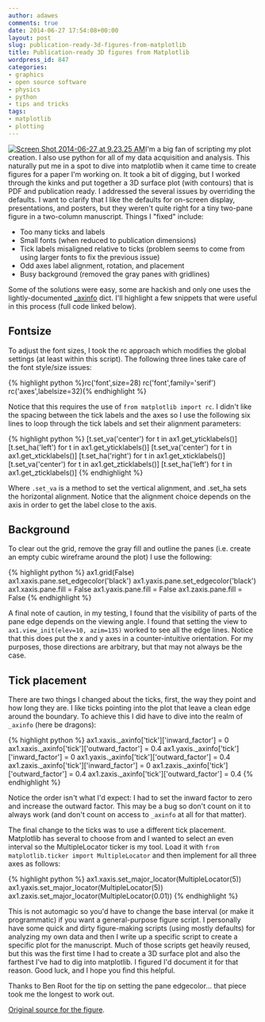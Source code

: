 ```yaml
---
author: adawes
comments: true
date: 2014-06-27 17:54:08+00:00
layout: post
slug: publication-ready-3d-figures-from-matplotlib
title: Publication-ready 3D figures from Matplotlib
wordpress_id: 847
categories:
- graphics
- open source software
- physics
- python
- tips and tricks
tags:
- matplotlib
- plotting
---
```


[![Screen Shot 2014-06-27 at 9.23.25 AM](http://dawes.files.wordpress.com/2014/06/screen-shot-2014-06-27-at-9-23-25-am.png?w=143)](http://dawes.files.wordpress.com/2014/06/screen-shot-2014-06-27-at-9-23-25-am.png)I'm a big fan of scripting my plot creation. I also use python for all of my data acquisition and analysis. This naturally put me in a spot to dive into matplotlib when it came time to create figures for a paper I'm working on. It took a bit of digging, but I worked through the kinks and put together a 3D surface plot (with contours) that is PDF and publication ready. I addressed the several issues by overriding the defaults. I want to clarify that I like the defaults for on-screen display, presentations, and posters, but they weren't quite right for a tiny two-pane figure in a two-column manuscript. Things I "fixed" include:

  * Too many ticks and labels
  * Small fonts (when reduced to publication dimensions)
  * Tick labels misaligned relative to ticks (problem seems to come from using larger fonts to fix the previous issue)
  * Odd axes label alignment, rotation, and placement
  * Busy background (removed the gray panes with gridlines)

Some of the solutions were easy, some are hackish and only one uses the lightly-documented [_axinfo](http://matplotlib.1069221.n5.nabble.com/Axes3d-have-improved-handling-of-label-placement-yet-td41498.html) dict. I'll highlight a few snippets that were useful in this process (full code linked below).
<!-- more -->


## Fontsize


To adjust the font sizes, I took the rc approach which modifies the global settings (at least within this script). The following three lines take care of the font style/size issues:

{% highlight python %}rc('font',size=28)
rc('font',family='serif')
rc('axes',labelsize=32){% endhighlight %}

Notice that this requires the use of `from matplotlib import rc`.
I didn't like the spacing between the tick labels and the axes so I use the following six lines to loop through the tick labels and set their alignment parameters:

{% highlight python %}
[t.set_va('center') for t in ax1.get_yticklabels()]
[t.set_ha('left') for t in ax1.get_yticklabels()]
[t.set_va('center') for t in ax1.get_xticklabels()]
[t.set_ha('right') for t in ax1.get_xticklabels()]
[t.set_va('center') for t in ax1.get_zticklabels()]
[t.set_ha('left') for t in ax1.get_zticklabels()]
{% endhighlight %}

Where `.set_va` is a method to set the vertical alignment, and .set_ha sets the horizontal alignment. Notice that the alignment choice depends on the axis in order to get the label close to the axis.


## Background


To clear out the grid, remove the gray fill and outline the panes (i.e. create an empty cubic wireframe around the plot) I use the following:

{% highlight python %}
ax1.grid(False)
ax1.xaxis.pane.set_edgecolor('black')
ax1.yaxis.pane.set_edgecolor('black')
ax1.xaxis.pane.fill = False
ax1.yaxis.pane.fill = False
ax1.zaxis.pane.fill = False
{% endhighlight %}

A final note of caution, in my testing, I found that the visibility of parts of the pane edge depends on the viewing angle. I found that setting the view to `ax1.view_init(elev=10, azim=135)` worked to see all the edge lines. Notice that this does put the x and y axes in a counter-intuitive orientation. For my purposes, those directions are arbitrary, but that may not always be the case.


## Tick placement


There are two things I changed about the ticks, first, the way they point and how long they are. I like ticks pointing into the plot that leave a clean edge around the boundary. To achieve this I did have to dive into the realm of `_axinfo` (here be dragons):

{% highlight python %}
ax1.xaxis._axinfo['tick']['inward_factor'] = 0
ax1.xaxis._axinfo['tick']['outward_factor'] = 0.4
ax1.yaxis._axinfo['tick']['inward_factor'] = 0
ax1.yaxis._axinfo['tick']['outward_factor'] = 0.4
ax1.zaxis._axinfo['tick']['inward_factor'] = 0
ax1.zaxis._axinfo['tick']['outward_factor'] = 0.4
ax1.zaxis._axinfo['tick']['outward_factor'] = 0.4
{% endhighlight %}

Notice the order isn't what I'd expect: I had to set the inward factor to zero and increase the outward factor. This may be a bug so don't count on it to always work (and don't count on access to `_axinfo` at all for that matter).

The final change to the ticks was to use a different tick placement. Matplotlib has several to choose from and I wanted to select an even interval so the MultipleLocator ticker is my tool. Load it with `from matplotlib.ticker import MultipleLocator` and then implement for all three axes as follows:

{% highlight python %}
ax1.xaxis.set_major_locator(MultipleLocator(5))
ax1.yaxis.set_major_locator(MultipleLocator(5))
ax1.zaxis.set_major_locator(MultipleLocator(0.01))
{% endhighlight %}

This is not automagic so you'd have to change the base interval (or make it programmatic) if you want a general-purpose figure script. I personally have some quick and dirty figure-making scripts (using mostly defaults) for analyzing my own data and then I write up a specific script to create a specific plot for the manuscript. Much of those scripts get heavily reused, but this was the first time I had to create a 3D surface plot and also the farthest I've had to dig into matplotlib. I figured I'd document it for that reason. Good luck, and I hope you find this helpful.

Thanks to Ben Root for the tip on setting the pane edgecolor... that piece took me the longest to work out.

[Original source for the figure](https://github.com/DawesLab/Qfunction/blob/master/PubQfunc.py).
